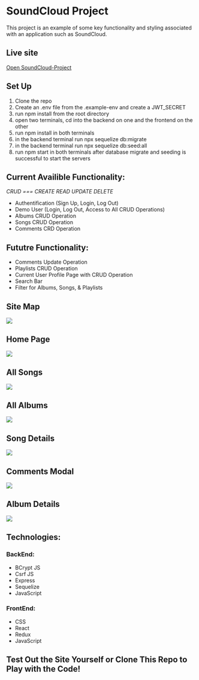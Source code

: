 # SoundCloud Project

This project is an example of some key functionality and styling associated with an application such as SoundCloud.


## Live site
[Open SoundCloud-Project](https://soundcloud-project-ov95.onrender.com/)

## Set Up
1) Clone the repo
2) Create an .env file from the .example-env and create a JWT_SECRET
3) run npm install from the root directory
4) open two terminals, cd into the backend on one and the frontend on the other
5) run npm install in both terminals
6) in the backend terminal run npx sequelize db:migrate 
7) in the backend terminal run npx sequelize db:seed:all
8) run npm start in both terminals after database migrate and seeding is successful to start the servers 

## Current Availible Functionality:

*CRUD === CREATE READ UPDATE DELETE*

* Authentification (Sign Up, Login, Log Out)
* Demo User (Login, Log Out, Access to All CRUD Operations)
* Albums CRUD Operation
* Songs CRUD Operation
* Comments CRD Operation

## Fututre Functionality:

* Comments Update Operation 
* Playlists CRUD Operation
* Current User Profile Page with CRUD Operation
* Search Bar
* Filter for Albums, Songs, & Playlists

## Site Map

<img src=https://res.cloudinary.com/dymmlu1dw/image/upload/v1662835317/soundcloud/Sitemap_iue9ms.jpg>

## Home Page

<img src=https://res.cloudinary.com/dymmlu1dw/image/upload/v1675051635/soundcloud/SoundCloud-splash1_ygkvje.png>

## All Songs

<img src=https://res.cloudinary.com/dymmlu1dw/image/upload/v1675051666/soundcloud/SoundCloud-songs1_hnjkkl.png>

## All Albums

<img src=https://res.cloudinary.com/dymmlu1dw/image/upload/v1675051889/soundcloud/SoundCloud-albums1_ikxkwm.png>

## Song Details

<img src=https://res.cloudinary.com/dymmlu1dw/image/upload/v1675051658/soundcloud/SongDetailsSoundCloud11_iytewr.png>

## Comments Modal

<img src=https://res.cloudinary.com/dymmlu1dw/image/upload/v1675051646/soundcloud/SoundCloud-modal1_yadjyh.png>

## Album Details

<img src=https://res.cloudinary.com/dymmlu1dw/image/upload/v1675051640/soundcloud/SoundCloud-albumpage1_plcprm.png>

## Technologies:

### BackEnd: 
* BCrypt JS
* Csrf JS
* Express
* Sequelize 
* JavaScript

### FrontEnd:
* CSS
* React
* Redux
* JavaScript


## Test Out the Site Yourself or Clone This Repo to Play with the Code!


